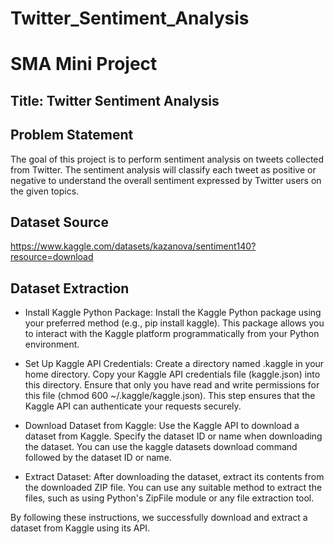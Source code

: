 # Twitter_Sentiment_Analysis

# SMA Mini Project

## Title: Twitter Sentiment Analysis

## Problem Statement

The goal of this project is to perform sentiment analysis on tweets collected from Twitter. The sentiment analysis will classify each tweet as positive or negative to understand the overall sentiment expressed by Twitter users on the given topics.

 ## Dataset Source

 https://www.kaggle.com/datasets/kazanova/sentiment140?resource=download

 ## Dataset Extraction

- Install Kaggle Python Package: Install the Kaggle Python package using your preferred method (e.g., pip install kaggle). This package allows you to interact with the Kaggle platform programmatically from your Python environment.

- Set Up Kaggle API Credentials: Create a directory named .kaggle in your home directory. Copy your Kaggle API credentials file (kaggle.json) into this directory. Ensure that only you have read and write permissions for this file (chmod 600 ~/.kaggle/kaggle.json). This step ensures that the Kaggle API can authenticate your requests securely.

- Download Dataset from Kaggle: Use the Kaggle API to download a dataset from Kaggle. Specify the dataset ID or name when downloading the dataset. You can use the kaggle datasets download command followed by the dataset ID or name.

- Extract Dataset: After downloading the dataset, extract its contents from the downloaded ZIP file. You can use any suitable method to extract the files, such as using Python's ZipFile module or any file extraction tool.

By following these instructions, we successfully download and extract a dataset from Kaggle using its API.
 
